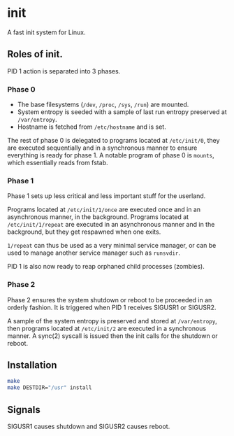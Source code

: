 # init

A fast init system for Linux.

## Roles of init.

PID 1 action is separated into 3 phases.

### Phase 0

- The base filesystems (`/dev`, `/proc`, `/sys`, `/run`) are mounted.
- System entropy is seeded with a sample of last run entropy preserved at `/var/entropy`.
- Hostname is fetched from `/etc/hostname` and is set.

The rest of phase 0 is delegated to programs located at `/etc/init/0`, they are executed sequentially and in a synchronous manner to ensure everything is ready for phase 1.
A notable program of phase 0 is `mounts`, which essentially reads from fstab.

### Phase 1

Phase 1 sets up less critical and less important stuff for the userland.

Programs located at `/etc/init/1/once` are executed once and in an asynchronous manner, in the background.
Programs located at `/etc/init/1/repeat` are executed in an asynchronous manner and in the background, but they get respawned when one exits.

`1/repeat` can thus be used as a very minimal service manager, or can be used to manage another service manager such as `runsvdir`.

PID 1 is also now ready to reap orphaned child processes (zombies).

### Phase 2

Phase 2 ensures the system shutdown or reboot to be proceeded in an orderly fashion. It is triggered when PID 1 receives SIGUSR1 or SIGUSR2.

A sample of the system entropy is preserved and stored at `/var/entropy`, then programs located at `/etc/init/2` are executed in a synchronous manner. A sync(2) syscall is issued then the init calls for the shutdown or reboot.

## Installation

```sh
make
make DESTDIR="/usr" install
```

## Signals

SIGUSR1 causes shutdown and SIGUSR2 causes reboot.
